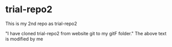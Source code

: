 # trial-repo2
This is my 2nd repo as trial-repo2 

"I have cloned trial-repo2 from website git to my gitF folder."
The above text is modified by me
